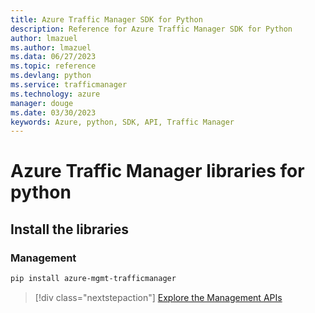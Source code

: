 ```yaml
---
title: Azure Traffic Manager SDK for Python
description: Reference for Azure Traffic Manager SDK for Python
author: lmazuel
ms.author: lmazuel
ms.data: 06/27/2023
ms.topic: reference
ms.devlang: python
ms.service: trafficmanager
ms.technology: azure
manager: douge
ms.date: 03/30/2023
keywords: Azure, python, SDK, API, Traffic Manager
---
```

# Azure Traffic Manager libraries for python

## Install the libraries

### Management

```bash
pip install azure-mgmt-trafficmanager
```

> [!div class="nextstepaction"]
> [Explore the Management APIs](/python/api/overview/azure/trafficmanager/management)